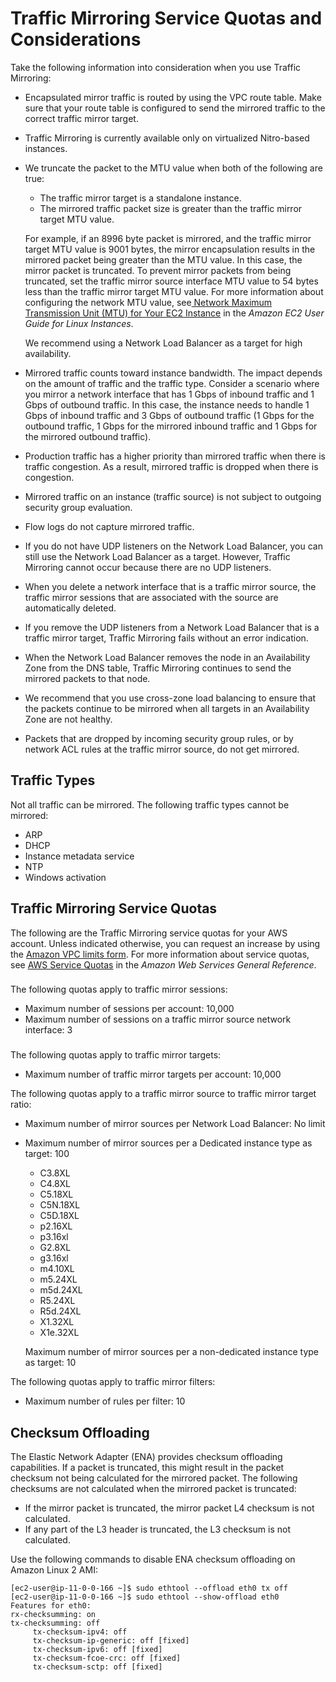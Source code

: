 # Traffic Mirroring Service Quotas and Considerations<a name="traffic-mirroring-considerations"></a>

Take the following information into consideration when you use Traffic Mirroring:
+ Encapsulated mirror traffic is routed by using the VPC route table\. Make sure that your route table is configured to send the mirrored traffic to the correct traffic mirror target\. 
+ Traffic Mirroring is currently available only on virtualized Nitro\-based instances\.
+ We truncate the packet to the MTU value when both of the following are true:
  + The traffic mirror target is a standalone instance\.
  + The mirrored traffic packet size is greater than the traffic mirror target MTU value\.

  For example, if an 8996 byte packet is mirrored, and the traffic mirror target MTU value is 9001 bytes, the mirror encapsulation results in the mirrored packet being greater than the MTU value\. In this case, the mirror packet is truncated\. To prevent mirror packets from being truncated, set the traffic mirror source interface MTU value to 54 bytes less than the traffic mirror target MTU value\. For more information about configuring the network MTU value, see[ Network Maximum Transmission Unit \(MTU\) for Your EC2 Instance](https://docs.aws.amazon.com/AWSEC2/latest/UserGuide/network_mtu.html) in the *Amazon EC2 User Guide for Linux Instances*\. 

  We recommend using a Network Load Balancer as a target for high availability\. 
+ Mirrored traffic counts toward instance bandwidth\. The impact depends on the amount of traffic and the traffic type\. Consider a scenario where you mirror a network interface that has 1 Gbps of inbound traffic and 1 Gbps of outbound traffic\. In this case, the instance needs to handle 1 Gbps of inbound traffic and 3 Gbps of outbound traffic \(1 Gbps for the outbound traffic, 1 Gbps for the mirrored inbound traffic and 1 Gbps for the mirrored outbound traffic\)\.
+ Production traffic has a higher priority than mirrored traffic when there is traffic congestion\. As a result, mirrored traffic is dropped when there is congestion\.
+ Mirrored traffic on an instance (traffic source) is not subject to outgoing security group evaluation\.
+ Flow logs do not capture mirrored traffic\.
+ If you do not have UDP listeners on the Network Load Balancer, you can still use the Network Load Balancer as a target\. However, Traffic Mirroring cannot occur because there are no UDP listeners\.
+ When you delete a network interface that is a traffic mirror source, the traffic mirror sessions that are associated with the source are automatically deleted\.
+ If you remove the UDP listeners from a Network Load Balancer that is a traffic mirror target, Traffic Mirroring fails without an error indication\.
+ When the Network Load Balancer removes the node in an Availability Zone from the DNS table, Traffic Mirroring continues to send the mirrored packets to that node\. 
+ We recommend that you use cross\-zone load balancing to ensure that the packets continue to be mirrored when all targets in an Availability Zone are not healthy\.
+ Packets that are dropped by incoming security group rules, or by network ACL rules at the traffic mirror source, do not get mirrored\.

## Traffic Types<a name="traffic-mirroring-network-services"></a>

Not all traffic can be mirrored\. The following traffic types cannot be mirrored:
+ ARP
+ DHCP
+ Instance metadata service
+ NTP
+ Windows activation

## Traffic Mirroring Service Quotas<a name="traffic-mirroring-limits"></a>

The following are the Traffic Mirroring service quotas for your AWS account\. Unless indicated otherwise, you can request an increase by using the [Amazon VPC limits form](https://console.aws.amazon.com/support/home#/case/create?issueType=service-limit-increase&limitType=vpc)\. For more information about service quotas, see [AWS Service Quotas](https://docs.aws.amazon.com/general/latest/gr/aws_service_limits.html) in the *Amazon Web Services General Reference*\.

### <a name="traffic-mirroring-session-limits"></a>

The following quotas apply to traffic mirror sessions:
+ Maximum number of sessions per account: 10,000
+ Maximum number of sessions on a traffic mirror source network interface: 3

### <a name="traffic-mirroring-target-limits"></a>

The following quotas apply to traffic mirror targets:
+ Maximum number of traffic mirror targets per account: 10,000

The following quotas apply to a traffic mirror source to traffic mirror target ratio:
+ Maximum number of mirror sources per Network Load Balancer: No limit
+ Maximum number of mirror sources per a Dedicated instance type as target: 100
  + C3\.8XL
  + C4\.8XL
  + C5\.18XL
  + C5N\.18XL
  + C5D\.18XL
  + p2\.16XL
  + p3\.16xl
  + G2\.8XL
  + g3\.16xl
  + m4\.10XL
  + m5\.24XL
  + m5d\.24XL
  + R5\.24XL
  + R5d\.24XL
  + X1\.32XL
  + X1e\.32XL

   Maximum number of mirror sources per a non\-dedicated instance type as target: 10

The following quotas apply to traffic mirror filters:
+ Maximum number of rules per filter: 10

## Checksum Offloading<a name="traffic-checksum-offloading"></a>

The Elastic Network Adapter \(ENA\) provides checksum offloading capabilities\. If a packet is truncated, this might result in the packet checksum not being calculated for the mirrored packet\. The following checksums are not calculated when the mirrored packet is truncated:
+ If the mirror packet is truncated, the mirror packet L4 checksum is not calculated\.
+ If any part of the L3 header is truncated, the L3 checksum is not calculated\.

Use the following commands to disable ENA checksum offloading on Amazon Linux 2 AMI:

```
[ec2-user@ip-11-0-0-166 ~]$ sudo ethtool --offload eth0 tx off 
[ec2-user@ip-11-0-0-166 ~]$ sudo ethtool --show-offload eth0
Features for eth0:
rx-checksumming: on
tx-checksumming: off
     tx-checksum-ipv4: off
     tx-checksum-ip-generic: off [fixed]
     tx-checksum-ipv6: off [fixed]
     tx-checksum-fcoe-crc: off [fixed]
     tx-checksum-sctp: off [fixed]
```
